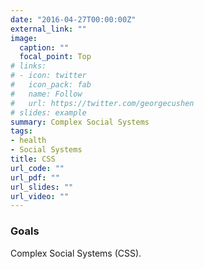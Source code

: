 ```yaml
---
date: "2016-04-27T00:00:00Z"
external_link: ""
image:
  caption: ""
  focal_point: Top
# links:
# - icon: twitter
#   icon_pack: fab
#   name: Follow
#   url: https://twitter.com/georgecushen
# slides: example
summary: Complex Social Systems
tags:
- health
- Social Systems
title: CSS
url_code: ""
url_pdf: ""
url_slides: ""
url_video: ""
---
```


### Goals
Complex Social Systems (CSS).
